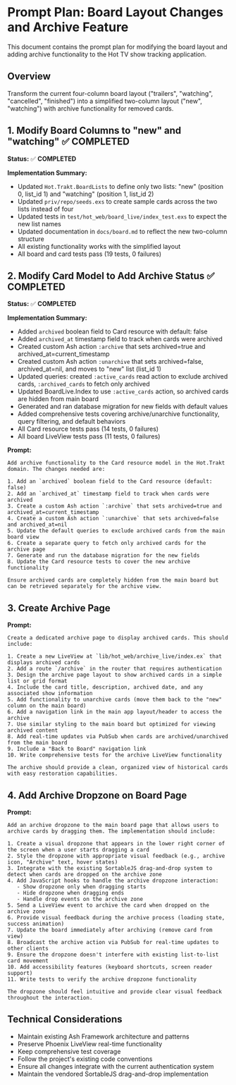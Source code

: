 # Prompt Plan: Board Layout Changes and Archive Feature

This document contains the prompt plan for modifying the board layout and adding archive functionality to the Hot TV show tracking application.

## Overview

Transform the current four-column board layout ("trailers", "watching", "cancelled", "finished") into a simplified two-column layout ("new", "watching") with archive functionality for removed cards.

## 1. Modify Board Columns to "new" and "watching" ✅ **COMPLETED**

**Status:** ✅ **COMPLETED**

**Implementation Summary:**
- Updated `Hot.Trakt.BoardLists` to define only two lists: "new" (position 0, list_id 1) and "watching" (position 1, list_id 2)
- Updated `priv/repo/seeds.exs` to create sample cards across the two lists instead of four
- Updated tests in `test/hot_web/board_live/index_test.exs` to expect the new list names
- Updated documentation in `docs/board.md` to reflect the new two-column structure
- All existing functionality works with the simplified layout
- All board and card tests pass (19 tests, 0 failures)

## 2. Modify Card Model to Add Archive Status ✅ **COMPLETED**

**Status:** ✅ **COMPLETED**

**Implementation Summary:**
- Added `archived` boolean field to Card resource with default: false
- Added `archived_at` timestamp field to track when cards were archived
- Created custom Ash action `:archive` that sets archived=true and archived_at=current_timestamp
- Created custom Ash action `:unarchive` that sets archived=false, archived_at=nil, and moves to "new" list (list_id 1)
- Updated queries: created `:active_cards` read action to exclude archived cards, `:archived_cards` to fetch only archived
- Updated BoardLive.Index to use `:active_cards` action, so archived cards are hidden from main board
- Generated and ran database migration for new fields with default values
- Added comprehensive tests covering archive/unarchive functionality, query filtering, and default behaviors
- All Card resource tests pass (14 tests, 0 failures)
- All board LiveView tests pass (11 tests, 0 failures)

**Prompt:**
```
Add archive functionality to the Card resource model in the Hot.Trakt domain. The changes needed are:

1. Add an `archived` boolean field to the Card resource (default: false)
2. Add an `archived_at` timestamp field to track when cards were archived
3. Create a custom Ash action `:archive` that sets archived=true and archived_at=current_timestamp
4. Create a custom Ash action `:unarchive` that sets archived=false and archived_at=nil
5. Update the default queries to exclude archived cards from the main board view
6. Create a separate query to fetch only archived cards for the archive page
7. Generate and run the database migration for the new fields
8. Update the Card resource tests to cover the new archive functionality

Ensure archived cards are completely hidden from the main board but can be retrieved separately for the archive view.
```

## 3. Create Archive Page

**Prompt:**
```
Create a dedicated archive page to display archived cards. This should include:

1. Create a new LiveView at `lib/hot_web/archive_live/index.ex` that displays archived cards
2. Add a route `/archive` in the router that requires authentication
3. Design the archive page layout to show archived cards in a simple list or grid format
4. Include the card title, description, archived date, and any associated show information
5. Add functionality to unarchive cards (move them back to the "new" column on the main board)
6. Add a navigation link in the main app layout/header to access the archive
7. Use similar styling to the main board but optimized for viewing archived content
8. Add real-time updates via PubSub when cards are archived/unarchived from the main board
9. Include a "Back to Board" navigation link
10. Write comprehensive tests for the archive LiveView functionality

The archive should provide a clean, organized view of historical cards with easy restoration capabilities.
```

## 4. Add Archive Dropzone on Board Page

**Prompt:**
```
Add an archive dropzone to the main board page that allows users to archive cards by dragging them. The implementation should include:

1. Create a visual dropzone that appears in the lower right corner of the screen when a user starts dragging a card
2. Style the dropzone with appropriate visual feedback (e.g., archive icon, "Archive" text, hover states)
3. Integrate with the existing SortableJS drag-and-drop system to detect when cards are dropped on the archive zone
4. Add JavaScript hooks to handle the archive dropzone interaction:
   - Show dropzone only when dragging starts
   - Hide dropzone when dragging ends
   - Handle drop events on the archive zone
5. Send a LiveView event to archive the card when dropped on the archive zone
6. Provide visual feedback during the archive process (loading state, success animation)
7. Update the board immediately after archiving (remove card from view)
8. Broadcast the archive action via PubSub for real-time updates to other clients
9. Ensure the dropzone doesn't interfere with existing list-to-list card movement
10. Add accessibility features (keyboard shortcuts, screen reader support)
11. Write tests to verify the archive dropzone functionality

The dropzone should feel intuitive and provide clear visual feedback throughout the interaction.
```

## Technical Considerations

- Maintain existing Ash Framework architecture and patterns
- Preserve Phoenix LiveView real-time functionality
- Keep comprehensive test coverage
- Follow the project's existing code conventions
- Ensure all changes integrate with the current authentication system
- Maintain the vendored SortableJS drag-and-drop implementation